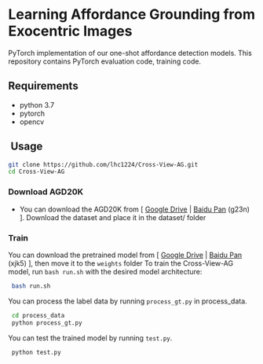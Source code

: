 # Learning Affordance Grounding from Exocentric Images
PyTorch implementation of our one-shot affordance detection models. This repository contains PyTorch evaluation code, training code.

## Requirements <a name="5"></a> 
  - python 3.7 
  - pytorch 
  - opencv
## ️ Usage <a name="6"></a> 

```bash  
git clone https://github.com/lhc1224/Cross-View-AG.git
cd Cross-View-AG
```
### Download AGD20K <a name="41"></a> 
- You can download the AGD20K from [ [Google Drive](https://drive.google.com/file/d/1OEz25-u1uqKfeuyCqy7hmiOv7lIWfigk/view?usp=sharing) | [Baidu Pan](https://pan.baidu.com/s/1IRfho7xDAT0oJi5_mvP1sg) (g23n) ].
Download the dataset and place it in the dataset/ folder
### Train <a name="61"></a> 
You can download the pretrained model from [ [Google Drive](https://drive.google.com/file/d/16OYi8kAxHosfCo8E4gmFIhwemW1FaCEB/view?usp=sharing) | [Baidu Pan](https://pan.baidu.com/s/1HbsvNctWd6XLXFcbIoq1ZQ) (xjk5) ], then move it to the `weights` folder
To train the Cross-View-AG model, run `bash run.sh` with the desired model architecture:
```bash  
 bash run.sh   
```
You can process the label data by running `process_gt.py` in process_data.
```bash  
 cd process_data
 python process_gt.py  
```
You can test the trained model by running `test.py`.

```bash  
 python test.py  
```

